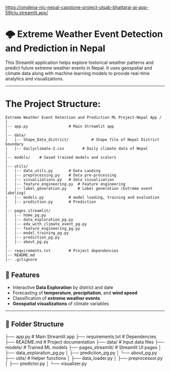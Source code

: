 https://omdena-nic-nepal-capstone-project-utsab-bhattarai-ai-app-59lclu.streamlit.app/

<!---
# The Project Structure:

Extreme Weather Event Detection and Prediction ML Project-Nepal App /
|
|-- app.py                  # Main Streamlit app
| 
|-- data/
|   |-- Shape_Data_district/          # Shape file of Nepal District boundary
|   |-- dailyclimate-2.csv        # Daily climate data of Nepal
|
|-- models/    # Saved trained models and scalers
|
|-- utils/
|   |-- data_utils.py       # Data Laoding
|   |-- preprocessing.py    # Data pre-processing
|   |-- visualizations.py   # data visualization
|   |-- feature_engineering.py  # Feature engineering
|   |-- label_generation.py     # Label generation (Extreme event labeling)
|   |-- models.py           # model loading, training and evaluation
|   |-- prediction.py       # Prediction
|
|-- pages_streamlit/
|   |-- home_pg.py
|   |-- data_exploration_pg.py
|   |-- eda_with_climate_event_pg.py
|   |-- feature_engineering_pg.py
|   |-- model_training_pg.py
|   |-- prediction_pg.py 
|   |-- about_pg.py
| 
|-- requirements.txt        # Project dependencies
|-- README.md
|-- .gitignore
-->

# 🌩️ Extreme Weather Event Detection and Prediction in Nepal

This Streamlit application helps explore historical weather patterns and predict future extreme weather events in Nepal. It uses geospatial and climate data along with machine learning models to provide real-time analytics and visualizations.

---
# The Project Structure:
```
Extreme Weather Event Detection and Prediction ML Project-Nepal App /
|
|-- app.py                  # Main Streamlit app
| 
|-- data/
|   |-- Shape_Data_district/          # Shape file of Nepal District boundary
|   |-- dailyclimate-2.csv        # Daily climate data of Nepal
|
|-- models/    # Saved trained models and scalers
|
|-- utils/
|   |-- data_utils.py       # Data Laoding
|   |-- preprocessing.py    # Data pre-processing
|   |-- visualizations.py   # data visualization
|   |-- feature_engineering.py  # Feature engineering
|   |-- label_generation.py     # Label generation (Extreme event labeling)
|   |-- models.py           # model loading, training and evaluation
|   |-- prediction.py       # Prediction
|
|-- pages_streamlit/
|   |-- home_pg.py
|   |-- data_exploration_pg.py
|   |-- eda_with_climate_event_pg.py
|   |-- feature_engineering_pg.py
|   |-- model_training_pg.py
|   |-- prediction_pg.py 
|   |-- about_pg.py
| 
|-- requirements.txt        # Project dependencies
|-- README.md
|-- .gitignore
```
## 📌 Features

- Interactive **Data Exploration** by district and date
- Forecasting of **temperature**, **precipitation**, and **wind speed**
- Classification of **extreme weather events**
- **Geospatial visualizations** of climate variables

---

## 📁 Folder Structure

├── app.py # Main Streamlit app
├── requirements.txt # Dependencies
├── README.md # Project documentation
├── data/ # Input data files
├── models/ # Trained ML models
├── pages_streamlit/ # Streamlit UI pages
│ ├── data_exploration_pg.py
│ ├── prediction_pg.py
│ └── about_pg.py
├── utils/ # Helper functions
│ ├── data_loader.py
│ ├── preprocessor.py
│ ├── predictor.py
│ └── visualizer.py